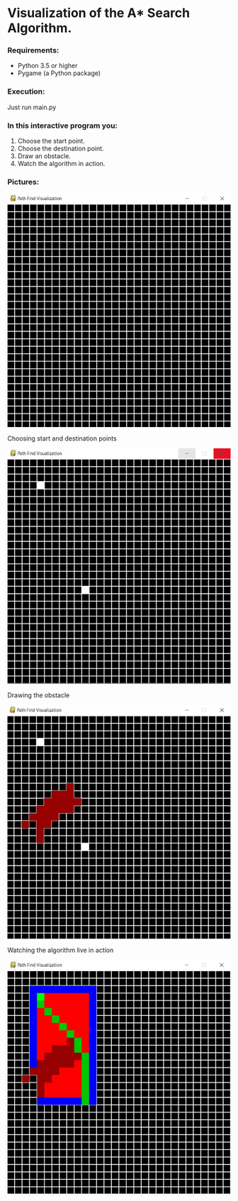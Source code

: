 # Visualization of the A* Search Algorithm.

### Requirements:
* Python 3.5 or higher
* Pygame (a Python package)

### Execution:
Just run main.py

### In this interactive program you:
1. Choose the start point.
2. Choose the destination point.
3. Draw an obstacle.
4. Watch the algorithm in action.



### Pictures:

![Grid initialized](https://github.com/damirbar/a_star_visualized/blob/master/images/1-init.jpg)

Choosing start and destination points

![Choosing start and dest points](https://github.com/damirbar/a_star_visualized/blob/master/images/2-chosen_start_end.jpg)

Drawing the obstacle

![Drawing the obstacle](https://github.com/damirbar/a_star_visualized/blob/master/images/3-obstacle.jpg)

Watching the algorithm live in action

![Algo finished](https://github.com/damirbar/a_star_visualized/blob/master/images/4-finish.jpg)


